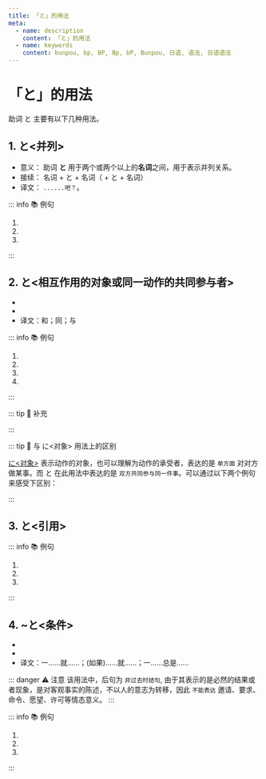 ```yaml
---
title: 「と」的用法
meta:
  - name: description
    content: 「と」的用法
  - name: keywords
    content: bunpou, bp, BP, Bp, bP, Bunpou, 日语, 语法, 日语语法
---
```


# 「と」的用法

助词 と 主要有以下几种用法。

## 1. と<并列>

* 意义： 助词 **と** 用于两个或两个以上的**名词**之间，用于表示并列关系。
* 接续： 名词 + と + 名词（ + と + 名词）
* 译文： `......吧？`。

::: info :books: 例句

1. <grammer-content id='to-0' sentence="([家族/かぞく]は) 3[人/にん]です。[両親/りょうしん]**と**[私/わたし]です。" trans='家里有三个人。爸妈和我。' />
2. <grammer-content id='to-1' sentence="[高橋/たかはし]さん**と**[渡辺/わたなべ]さんは[語科/ごか][留学生/りゅうがくせい]です。" trans='高桥和渡边都是语言系留学生。' />
3. <grammer-content id='to-2' sentence="[家族/かぞく]は６[人/にん]で、[父/ちち]**と**[母/はは]**と**[祖母/そぼ]**と**[姉/あね]**と**[弟/おとうと]**と**[私/わたし]です。" trans='家里有六口人。爸爸、妈妈、奶奶、姐姐、弟弟还有我。' />

:::

## 2. と<相互作用的对象或同一动作的共同参与者>

* <grammer-content sentence="意义：表示**相互作用的对象**或者**同一动作的共同参与者**。" inline />
* <grammer-content sentence="接续：**指代人的名词** + と。有个比较常用的固定搭配：と[一緒/いっしょ]に，翻译为“和。。。一起”" inline />
* 译文：和；同；与

::: info :books: 例句

1. <grammer-content id='to-3' sentence="[日本人/にほんじん]の[学生/がくせい]**と**たくさん[話/はな]した。" trans='我跟日本学生说了很多话。' />
2. <grammer-content id='to-4' sentence="[兄/あに]は[私/わたし]の[友達/ともだち]**と**けっこんしました。" trans='我哥跟我的朋友结婚了。' />
3. <grammer-content id='to-5' sentence="[学生/がくせい]たちは[鄭/てい]さん**と**[一緒/いっしょ]に[紅葉/もみじ]を[見/み]に[行/い]きました。" trans='学生们跟小郑一起去看了枫叶。' />
4. <grammer-content id='to-6' sentence="[日曜日/にちようび]、[王/おう]さん**と**[一緒/いっしょ]に[映画/えいが]を[見/み]ました。" trans='周日跟小王一起去看了电影。' />

:::

::: tip :bookmark: 补充

<grammer-content sentence="以上述例句中的 **[兄/あに][私/わたし]の[友達/ともだち]とけっこんしました。** 为例，如果我们将句子中的 **は** 与 **と** 的位置调换一下，就变成：" />

<div class='bunpou-block'>

  <grammer-content id='to-7' sentence="[兄/あに]**と**[私/わたし]の[友達/ともだち]**は**けっこんしました。" trans='我哥跟我的朋友都结婚了。' />

</div>

<grammer-content sentence="此时，两个句子中 **と** 的用法就不一样了。前者表示的是**结婚这个同一动作的共同参与者**；而后者则是**列举**的用法。" />

:::

::: tip :bookmark: 与 に<对象> 用法上的区别

[に<对象>](./ni.md#3-に对象) 表示动作的对象，也可以理解为动作的承受者，表达的是 `单方面` 对对方做某事。而 と 在此用法中表达的是 `双方共同参与同一件事`。可以通过以下两个例句来感受下区别：

<div class='bunpou-block'>

  <grammer-content id='to-8' sentence="[私/わたし]は[母/はは]**に**[電話/でんわ]します。" trans='我给妈妈打电话，言下之意我单方面给妈妈打了电话，但是妈妈接没接不知道。' />
  <grammer-content id='to-9' sentence="[私/わたし]は[母/はは]**と**[電話/でんわ]します。" trans='我跟妈妈通电话，言下之意妈妈了电话。' />

</div>

:::

## 3. と<引用>

<grammer-content sentence="表示直接引用（直接引语）或提示内容,在书写时，所引用的内容**大多用「」**表示。" />

::: info :books: 例句

1. <grammer-content id='to-10' sentence="A: **「ファイル」**は[中国語/ちゅうごくご]で[何/なん]**と**[言/い]うんですか。" trans="A: 「ファイル」用中文怎么说？" />
   <grammer-content id='to-11' sentence="B: “文件”です。" trans="B: 叫“文件”。" />
2. <grammer-content id='to-12' sentence="A: “手机”は[日本語/にほんご]で[何/なん]**と**[言/い]いますか。" trans="A: “手机”用日语怎么说？" />
   <grammer-content id='to-13' sentence="B: **「[携帯電話/けいたいでんわ]」と**[言/い]います。" trans="B: 说成「携帯電話」。" />
3. <grammer-content id='to-14' sentence="[王/おう]**と**[申/もう]します。どうぞよろしくお[願/ねが]いします。" trans="我是小王。还请多多关照。" />

:::

## 4. ~と<条件>

* <grammer-content sentence="意义：表示在**某种条件下**通常会出现**某种必然的结果或现象**。在指示方位（指路）、表示自然规律、表达常用的习惯时也经常使用；" />
* <grammer-content sentence="接续：**[动词原形 / Ⅰ类形容词原形 / Ⅱ类形容词词干 + だ / 名词 + だ]** + と；" />
* 译文：一......就......；(如果)......就......；一......总是......

::: danger :warning: 注意
  该用法中，后句为 `非过去时结句`, 由于其表示的是必然的结果或者现象，是对客观事实的陈述，不以人的意志为转移，因此 `不能表达` 邀请、要求、命令、愿望、许可等情态意义。
:::

::: info :books: 例句

1. <grammer-content sentence="[国家/こっか][図書館/としょかん]を**[過ぎる/すぎる]と**、[左/ひだり]に[首都/しゅと][体育/館たいいくかん]が[見え/みえ]ます。" trans="过了国家图书馆，左边就能看到首都体育馆。" />
2. <grammer-content sentence="[春/はる]に**なると**[花/はな]が[咲き/さき]ます。" trans="一到春天花就开。" />
3. <grammer-content sentence="[気温/きおん]が**[低い/ひくい]と**[果物/くだもの]はおいしくならない。" trans="气温低水果不好吃。" />

:::
